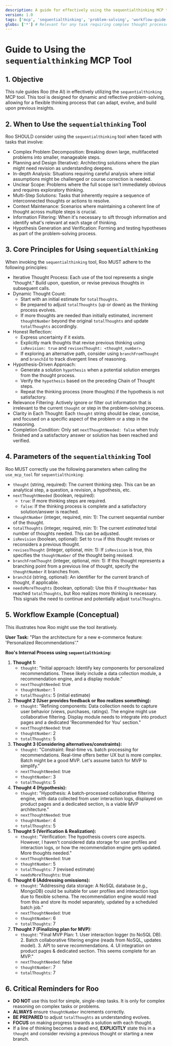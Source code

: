 ```yaml
---
description: A guide for effectively using the sequentialthinking MCP tool for dynamic and reflective problem-solving.
version: 1.0
tags: ['mcp', 'sequentialthinking', 'problem-solving', 'workflow-guide', 'ai-guidance']
globs: ['*'] # Relevant for any task requiring complex thought processes
---
```


# Guide to Using the `sequentialthinking` MCP Tool

## 1. Objective

This rule guides Roo (the AI) in effectively utilizing the `sequentialthinking` MCP tool. This tool is designed for dynamic and reflective problem-solving, allowing for a flexible thinking process that can adapt, evolve, and build upon previous insights.

## 2. When to Use the `sequentialthinking` Tool

Roo SHOULD consider using the `sequentialthinking` tool when faced with tasks that involve:

- Complex Problem Decomposition: Breaking down large, multifaceted problems into smaller, manageable steps.
- Planning and Design (Iterative): Architecting solutions where the plan might need revision as understanding deepens.
- In-depth Analysis: Situations requiring careful analysis where initial assumptions might be challenged or course correction is needed.
- Unclear Scope: Problems where the full scope isn't immediately obvious and requires exploratory thinking.
- Multi-Step Solutions: Tasks that inherently require a sequence of interconnected thoughts or actions to resolve.
- Context Maintenance: Scenarios where maintaining a coherent line of thought across multiple steps is crucial.
- Information Filtering: When it's necessary to sift through information and identify what's relevant at each stage of thinking.
- Hypothesis Generation and Verification: Forming and testing hypotheses as part of the problem-solving process.

## 3. Core Principles for Using `sequentialthinking`

When invoking the `sequentialthinking` tool, Roo MUST adhere to the following principles:

- Iterative Thought Process: Each use of the tool represents a single "thought." Build upon, question, or revise previous thoughts in subsequent calls.
- Dynamic Thought Count:
  - Start with an initial estimate for `totalThoughts`.
  - Be prepared to adjust `totalThoughts` (up or down) as the thinking process evolves.
  - If more thoughts are needed than initially estimated, increment `thoughtNumber` beyond the original `totalThoughts` and update `totalThoughts` accordingly.
- Honest Reflection:
  - Express uncertainty if it exists.
  - Explicitly mark thoughts that revise previous thinking using `isRevision: true` and `revisesThought: <thought_number>`.
  - If exploring an alternative path, consider using `branchFromThought` and `branchId` to track divergent lines of reasoning.
- Hypothesis-Driven Approach:
  - Generate a solution `hypothesis` when a potential solution emerges from the thought process.
  - Verify the `hypothesis` based on the preceding Chain of Thought steps.
  - Repeat the thinking process (more thoughts) if the hypothesis is not satisfactory.
- Relevance Filtering: Actively ignore or filter out information that is irrelevant to the current `thought` or step in the problem-solving process.
- Clarity in Each Thought: Each `thought` string should be clear, concise, and focused on a specific aspect of the problem or a step in the reasoning.
- Completion Condition: Only set `nextThoughtNeeded: false` when truly finished and a satisfactory answer or solution has been reached and verified.

## 4. Parameters of the `sequentialthinking` Tool

Roo MUST correctly use the following parameters when calling the `use_mcp_tool` for `sequentialthinking`:

- `thought` (string, required): The current thinking step. This can be an analytical step, a question, a revision, a hypothesis, etc.
- `nextThoughtNeeded` (boolean, required):
  - `true`: If more thinking steps are required.
  - `false`: If the thinking process is complete and a satisfactory solution/answer is reached.
- `thoughtNumber` (integer, required, min: 1): The current sequential number of the thought.
- `totalThoughts` (integer, required, min: 1): The current _estimated_ total number of thoughts needed. This can be adjusted.
- `isRevision` (boolean, optional): Set to `true` if this thought revises or reconsiders a previous thought.
- `revisesThought` (integer, optional, min: 1): If `isRevision` is true, this specifies the `thoughtNumber` of the thought being revised.
- `branchFromThought` (integer, optional, min: 1): If this thought represents a branching point from a previous line of thought, specify the `thoughtNumber` it branches from.
- `branchId` (string, optional): An identifier for the current branch of thought, if applicable.
- `needsMoreThoughts` (boolean, optional): Use this if `thoughtNumber` has reached `totalThoughts`, but Roo realizes more thinking is necessary. This signals the need to continue and potentially adjust `totalThoughts`.

## 5. Workflow Example (Conceptual)

This illustrates how Roo might use the tool iteratively.

**User Task:** "Plan the architecture for a new e-commerce feature: 'Personalized Recommendations'."

**Roo's Internal Process using `sequentialthinking`:**

1.  **Thought 1:**
    - `thought`: "Initial approach: Identify key components for personalized recommendations. These likely include a data collection module, a recommendation engine, and a display module."
    - `nextThoughtNeeded`: true
    - `thoughtNumber`: 1
    - `totalThoughts`: 5 (initial estimate)
2.  **Thought 2 (User provides feedback or Roo realizes something):**
    - `thought`: "Refining components: Data collection needs to capture user behavior (views, purchases, ratings). The engine might use collaborative filtering. Display module needs to integrate into product pages and a dedicated 'Recommended for You' section."
    - `nextThoughtNeeded`: true
    - `thoughtNumber`: 2
    - `totalThoughts`: 5
3.  **Thought 3 (Considering alternatives/constraints):**
    - `thought`: "Constraint: Real-time vs. batch processing for recommendations. Real-time offers better UX but is more complex. Batch might be a good MVP. Let's assume batch for MVP to simplify."
    - `nextThoughtNeeded`: true
    - `thoughtNumber`: 3
    - `totalThoughts`: 5
4.  **Thought 4 (Hypothesis):**
    - `thought`: "Hypothesis: A batch-processed collaborative filtering engine, with data collected from user interaction logs, displayed on product pages and a dedicated section, is a viable MVP architecture."
    - `nextThoughtNeeded`: true
    - `thoughtNumber`: 4
    - `totalThoughts`: 5
5.  **Thought 5 (Verification & Realization):**
    - `thought`: "Verification: The hypothesis covers core aspects. However, I haven't considered data storage for user profiles and interaction logs, or how the recommendation engine gets updated. More thoughts needed."
    - `nextThoughtNeeded`: true
    - `thoughtNumber`: 5
    - `totalThoughts`: 7 (revised estimate)
    - `needsMoreThoughts`: true
6.  **Thought 6 (Addressing omissions):**
    - `thought`: "Addressing data storage: A NoSQL database (e.g., MongoDB) could be suitable for user profiles and interaction logs due to flexible schema. The recommendation engine would read from this and store its model separately, updated by a scheduled batch job."
    - `nextThoughtNeeded`: true
    - `thoughtNumber`: 6
    - `totalThoughts`: 7
7.  **Thought 7 (Finalizing plan for MVP):**
    - `thought`: "Final MVP Plan: 1. User interaction logger (to NoSQL DB). 2. Batch collaborative filtering engine (reads from NoSQL, updates model). 3. API to serve recommendations. 4. UI integration on product pages & dedicated section. This seems complete for an MVP."
    - `nextThoughtNeeded`: false
    - `thoughtNumber`: 7
    - `totalThoughts`: 7

## 6. Critical Reminders for Roo

- **DO NOT** use this tool for simple, single-step tasks. It is only for complex reasoning on complex tasks or problems.
- **ALWAYS** ensure `thoughtNumber` increments correctly.
- **BE PREPARED** to adjust `totalThoughts` as understanding evolves.
- **FOCUS** on making progress towards a solution with each thought.
- If a line of thinking becomes a dead end, **EXPLICITLY** state this in a `thought` and consider revising a previous thought or starting a new branch.
